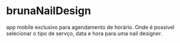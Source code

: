 # brunaNailDesign
app mobile exclusivo para agendamento de horário. Onde é possivel selecionar o tipo de servço, data e hora para uma nail designer.
